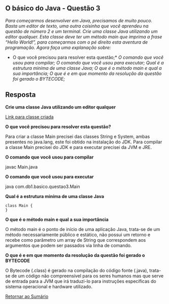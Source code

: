 <h2>O básico do Java - Questão 3</h2>

*Para começarmos desenvolver em Java, precisamos de muito pouco. Basta um editor de texto, uma outra coisinha que você aprendeu na questão de número 2 e um terminal. Crie uma classe Java utilizando um editor qualquer. Esta classe deve ter um método main que imprima a frase “Hello World!”, para começarmos com o pé direito esta aventura de programação. Agora faça uma explanação sobre:*
 
* O que você precisou para resolver esta questão;*
 *O comando que você usou para compilar;*
 *O comando que você usou para executar;*
 *Qual é a estrutura miníma de uma classe Java;*
 *O que é o método main e qual a sua importância;*
 *O que é e em que momento da resolução da questão foi gerado o BYTECODE;*

<h2>Resposta</h2>

**Crie uma classe Java utilizando um editor qualquer**

[Link para classe criada](Main.java)

**O que você precisou para resolver esta questão?**

Para criar a classe Main precisei das classes String e System, ambas presentes no
java.lang, este foi obtido na instalação do JDK. Para compilar a classe Main 
precisei do JDK e para executar precisei da JVM e JRE.

**O comando que você usou para compilar**

javac Main.java

**O comando que você usou para executar**

java com.db1.basico.questao3.Main

**Qual é a estrutura miníma de uma classe Java**
```
class Main {
}
```
**O que é o método main e qual a sua importância**

O método main é o ponto de início de uma aplicação Java, trata-se de um método 
necessariamente público e estático, não possui um retorno e recebe como parâmetro
um array de String que correspondem aos argumentos que podem ser passados via
linha de comando. 

**O que é e em que momento da resolução da questão foi gerado o BYTECODE**

O Bytecode (.class) é gerado na compilação do código fonte (.java), trata-se de 
um código não compreensível para os seres humanos mas que serve de entrada para
a JVM que irá traduzi-lo para instruções específicas do sistema operacional e 
hardware utilizado. 


[Retornar ao Sumário](../../../../../../../README.md)